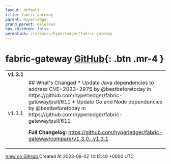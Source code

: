 ```yaml
---
layout: default
title: fabric-gateway
parent: Hyperledger
grand_parent: Releases
has_children: false
permalink: /releases/hyperledger/fabric-gateway
---
```


# fabric-gateway <span class="fs-3 right-align">[GitHub](https://github.com/hyperledger/fabric-gateway){: .btn .mr-4 }</span>


<div>
    <table>
        <tr>
            <td colspan="2">
                <b>
                    v1.3.1
                </b>
            </td>
        </tr>
        <tr>
            <td>
                <span class="chip">
                    v1.3.1
                </span>
            </td>
            <td>
                ## What's Changed
* Update Java dependencies to address CVE-2023-2976 by @bestbeforetoday in https://github.com/hyperledger/fabric-gateway/pull/611
* Update Go and Node dependencies by @bestbeforetoday in https://github.com/hyperledger/fabric-gateway/pull/611

**Full Changelog**: https://github.com/hyperledger/fabric-gateway/compare/v1.3.0...v1.3.1
            </td>
        </tr>
    </table>
    <a href="https://github.com/hyperledger/fabric-gateway/releases/tag/v1.3.1" class=".btn">
        View on GitHub
    </a>
    <span class="right-align">
        Created At 2023-08-02 14:12:49 +0000 UTC
    </span>
</div>

